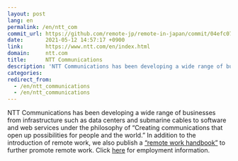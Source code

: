 ```yaml
---
layout: post
lang: en
permalink: /en/ntt_com
commit_url: https://github.com/remote-jp/remote-in-japan/commit/04efc076de47073c15cc4cf655f7c043b10eed21
date:       2021-05-12 14:57:17 +0900
link:       https://www.ntt.com/en/index.html
domain:     ntt.com
title:      NTT Communications
description: 'NTT Communications has been developing a wide range of businesses from infrastructure such as data centers and submarine cables to software and web services under the philosophy of “Creating communications that open up possibilities for people and the world.” In addition to the introduction of remote work, we also publish a “remote work handbook” to further promote remote work. Click here for employment information.'
categories: 
redirect_from:
  - /en/ntt_communications
  - /en/ntt_communications
---
```


<p>NTT Communications has been developing a wide range of businesses from infrastructure such as data centers and submarine cables to software and web services under the philosophy of “Creating communications that open up possibilities for people and the world.” In addition to the introduction of remote work, we also publish a <a href="https://nttcom.github.io/remote-work-handbook/">“remote work handbook”</a> to further promote remote work. Click <a href="https://www.ntt.com/about-us/recruit/scout/">here</a> for employment information.</p>
